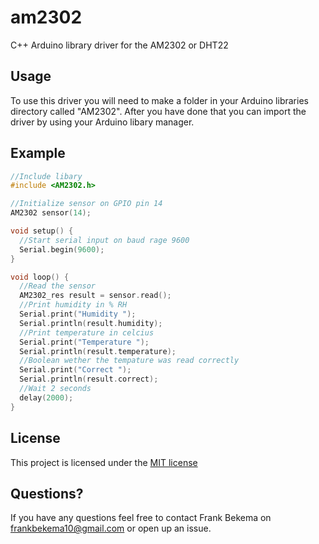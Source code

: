 # am2302
C++ Arduino library driver for the AM2302 or DHT22

## Usage
To use this driver you will need to make a folder in your Arduino libraries directory called "AM2302". After you have done that you can import the driver by using your Arduino libary manager.

## Example

```C
//Include libary
#include <AM2302.h>

//Initialize sensor on GPIO pin 14
AM2302 sensor(14);

void setup() {
  //Start serial input on baud rage 9600
  Serial.begin(9600);
}

void loop() {
  //Read the sensor
  AM2302_res result = sensor.read();
  //Print humidity in % RH
  Serial.print("Humidity ");
  Serial.println(result.humidity);
  //Print temperature in celcius
  Serial.print("Temperature ");
  Serial.println(result.temperature);
  //Boolean wether the tempature was read correctly
  Serial.print("Correct ");
  Serial.println(result.correct);
  //Wait 2 seconds
  delay(2000);
}
```

## License
This project is licensed under the [MIT license](https://opensource.org/licenses/MIT)

## Questions?
If you have any questions feel free to contact Frank Bekema on frankbekema10@gmail.com or open up an issue.
